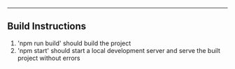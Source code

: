 <hr/>
<h2>Build Instructions</h2>
  <ol>
    <li>'npm run build' should build the project</li>
    <li>'npm start' should start a local development server and serve the built project without errors</li>
  </ol>
